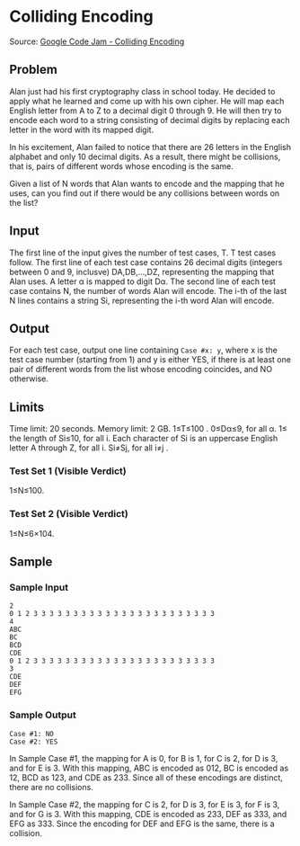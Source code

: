 # Colliding Encoding

Source: [Google Code Jam - Colliding Encoding](https://codingcompetitions.withgoogle.com/codejam/round/0000000000c95b94/0000000000cad7cf)

## Problem

Alan just had his first cryptography class in school today. He decided to apply what he learned and come up with his own cipher. He will map each English letter from A to Z to a decimal digit 0
through 9. He will then try to encode each word to a string consisting of decimal digits by replacing each letter in the word with its mapped digit.

In his excitement, Alan failed to notice that there are 26
letters in the English alphabet and only 10 decimal digits. As a result, there might be collisions, that is, pairs of different words whose encoding is the same.

Given a list of N words that Alan wants to encode and the mapping that he uses, can you find out if there would be any collisions between words on the list?

## Input

The first line of the input gives the number of test cases, T. T test cases follow.
The first line of each test case contains 26 decimal digits (integers between 0 and 9, inclusve) DA,DB,…,DZ, representing the mapping that Alan uses. A letter α is mapped to digit Dα.
The second line of each test case contains N, the number of words Alan will encode.
The i-th of the last N lines contains a string Si, representing the i-th word Alan will encode.

## Output

For each test case, output one line containing `Case #x: y`, where x is the test case number (starting from 1) and y is either YES, if there is at least one pair of different words from the list whose encoding coincides, and NO otherwise.

## Limits

Time limit: 20 seconds.
Memory limit: 2 GB.
1≤T≤100 .
0≤Dα≤9, for all α.
1≤ the length of Si≤10, for all i.
Each character of Si is an uppercase English letter A through Z, for all i.
Si≠Sj, for all i≠j .

### Test Set 1 (Visible Verdict)

1≤N≤100.

### Test Set 2 (Visible Verdict)

1≤N≤6×104.

## Sample

### Sample Input

```
2
0 1 2 3 3 3 3 3 3 3 3 3 3 3 3 3 3 3 3 3 3 3 3 3 3 3
4
ABC
BC
BCD
CDE
0 1 2 3 3 3 3 3 3 3 3 3 3 3 3 3 3 3 3 3 3 3 3 3 3 3
3
CDE
DEF
EFG
```

### Sample Output
```
Case #1: NO
Case #2: YES
```

In Sample Case #1, the mapping for A is 0, for B is 1, for C is 2, for D is 3, and for E is 3. With this mapping, ABC is encoded as 012, BC is encoded as 12, BCD as 123, and CDE as 233. Since all of these encodings are distinct, there are no collisions.

In Sample Case #2, the mapping for C is 2, for D is 3, for E is 3, for F is 3, and for G is 3. With this mapping, CDE is encoded as 233, DEF as 333, and EFG as 333. Since the encoding for DEF and EFG is the same, there is a collision.
